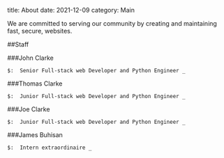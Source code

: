 title: About
date: 2021-12-09
category: Main

We are committed to serving our community by creating and maintaining fast, secure, websites.

##Staff


###John Clarke

<pre><code>$:  Senior Full-stack web Developer and Python Engineer <span class="vim-caret">_</span></pre></code>



###Thomas Clarke

<pre><code>$:  Junior Full-stack web Developer and Python Engineer <span class="vim-caret">_</span></pre></code>

###Joe Clarke
<pre><code>$:  Junior Full-stack web Developer and Python Engineer <span class="vim-caret">_</span></pre></code>

###James Buhisan
<pre><code>$:  Intern extraordinaire <span class="vim-caret">_</span></pre></code>

<br>